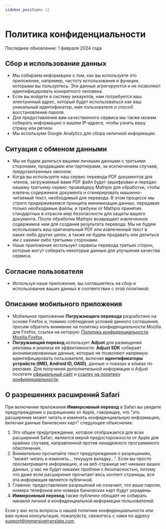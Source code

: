 ```yaml
---
sidebar_position: 12
---
```


# Политика конфиденциальности

Последнее обновление: 1 февраля 2024 года

## Сбор и использование данных

- Мы собираем информацию о том, как вы используете это приложение, например, частоту использования и функции, которыми вы пользуетесь. Эти данные агрегируются и не позволяют идентифицировать конкретного человека.
- Если вы войдете в систему аккаунтов, нам потребуется ваш электронный адрес, который будет использоваться как ваш уникальный идентификатор, имя пользователя и способ восстановления пароля.
- Для предоставления вам качественного сервиса мы также можем собирать информацию о вашем IP-адресе, чтобы узнать вашу страну или регион.
- Мы используем Google Analytics для сбора неличной информации.

## Ситуация с обменом данными

- Мы не будем делиться вашими личными данными с третьими сторонами, продавцами или партнерами, за исключением случаев, предусмотренных законом.
- Когда вы используете наш сервис перевода PDF документов для членов, загружаемый вами PDF файл будет зашифрован и передан нашему третьему сервис-провайдеру Mathpix для обработки, чтобы извлечь содержимое документа и сгенерировать машинно-читаемый текст, необходимый для перевода. В этом процессе мы строго придерживаемся принципа минимизации данных, передавая только необходимые файлы, и требуем от Mathpix принятия стандартных в отрасли мер безопасности для защиты вашего документа. После обработки Mathpix возвращает извлеченное содержимое нам для создания результата перевода. Мы не будем использовать ваш оригинальный PDF или извлеченный текст в каких-либо других целях, а также не будем продавать или делиться им с какими-либо третьими сторонами.
- Наше приложение использует сервисы перевода третьих сторон, которые могут собирать некоторые данные для улучшения качества сервиса.

## Согласие пользователя

- Используя наше приложение, вы соглашаетесь на сбор и использование ваших данных в соответствии с этой политикой.

## Описание мобильного приложения

- Мобильное приложение **Погружающего перевода** разработано на основе Firefox и, помимо соблюдения условий данного соглашения, просим обратить внимание на политику конфиденциальности Mozilla для Firefox, ссылка на которую: [Политика конфиденциальности Mozilla Firefox](https://www.mozilla.org/zh-CN/privacy/firefox/).
- **Погружающий перевод** использует **Adjust** для размещения рекламы и анализа её эффективности. **Adjust SDK** собирает анонимизированные данные, которые не позволяют напрямую идентифицировать пользователя, включая **идентификаторы устройств (IMEI, Android ID, OAID)**, данные о показах и кликах по рекламе. Для получения дополнительной информации о Adjust посетите [официальный сайт](https://www.adjust.com/) и [ссылку на политику конфиденциальности](https://www.adjust.com/terms/privacy-policy/).

## О разрешениях расширений Safari

При включении приложения **Иммерсивный перевод** в Safari вы увидите предупреждение о разрешениях от Apple, говорящее, что "это расширение может читать и изменять конфиденциальную информацию, включая данные банковских карт" следующее объяснение:

1. Это общее предупреждение, которое отображается для всех расширений Safari, является мерой предосторожности от Apple для крайних случаев, направленной против ненадежного программного обеспечения.
2. Внимательно прочитайте текст предупреждения о разрешениях, "может читать и изменять... текущую вкладку...". Если вы просто просматриваете информацию, и на веб-странице нет никаких ваших данных, у вас не будет никаких проблем с безопасностью, потому что даже если расширение прочитает весь контент страницы, вся эта информация является публичной.
3. Главное: предоставление разрешений не означает, что ваши пароли, номера телефонов или номера банковских карт будут украдены.
4. **Иммерсивный перевод** также публично обещает не собирать никакой личной и конфиденциальной информации пользователей.

Если у вас есть вопросы о нашей политике конфиденциальности или вам нужна консультация, пожалуйста, свяжитесь с нами по адресу support@immersivetranslate.com.